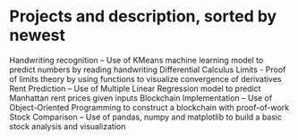 # Projects and description, sorted by newest

Handwriting recognition – Use of KMeans machine learning model to predict numbers by reading handwriting
Differential Calculus Limits - Proof of limits theory by using functions to visualize convergence of derivatives 
Rent Prediction – Use of Multiple Linear Regression model to predict Manhattan rent prices given inputs
Blockchain Implementation – Use of Object-Oriented Programming to construct a blockchain with proof-of-work
Stock Comparison – Use of pandas, numpy and matplotlib to build a basic stock analysis and visualization

